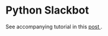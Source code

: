 # Python Slackbot

See accompanying tutorial in this <a href="https://medium.com/@rdcolema7/building-a-python-slackbot-that-actually-works-2930663e20f3" > post </a>.
